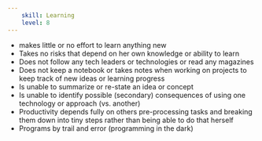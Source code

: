 ```yaml
---
    skill: Learning
    level: 8
---
```

- makes little or no effort to learn anything new
- Takes no risks that depend on her own knowledge or ability to learn
- Does not follow any tech leaders or technologies or read any magazines
- Does not keep a notebook or takes notes when working on projects to keep track of new ideas or learning progress
- Is unable to summarize or re-state an idea or concept
- Is unable to identify possible (secondary) consequences of using one technology or approach (vs. another)
- Productivity depends fully on others pre-processing tasks and breaking them down into tiny steps rather than being able to do that herself
- Programs by trail and error (programming in the dark)
